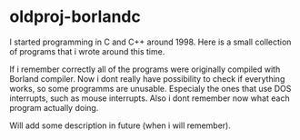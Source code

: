 oldproj-borlandc
================

I started programming in C and C++ around 1998. Here is a small collection
of programs that i wrote around this time.

If i remember correctly all of the programs were originally compiled with
Borland compiler. Now i dont really have possibility to check if everything
works, so some programms are unusable. Especialy the ones that use DOS
interrupts, such as mouse interrupts. Also i dont remember now what each
program actually doing.

Will add some description in future (when i will remember).
